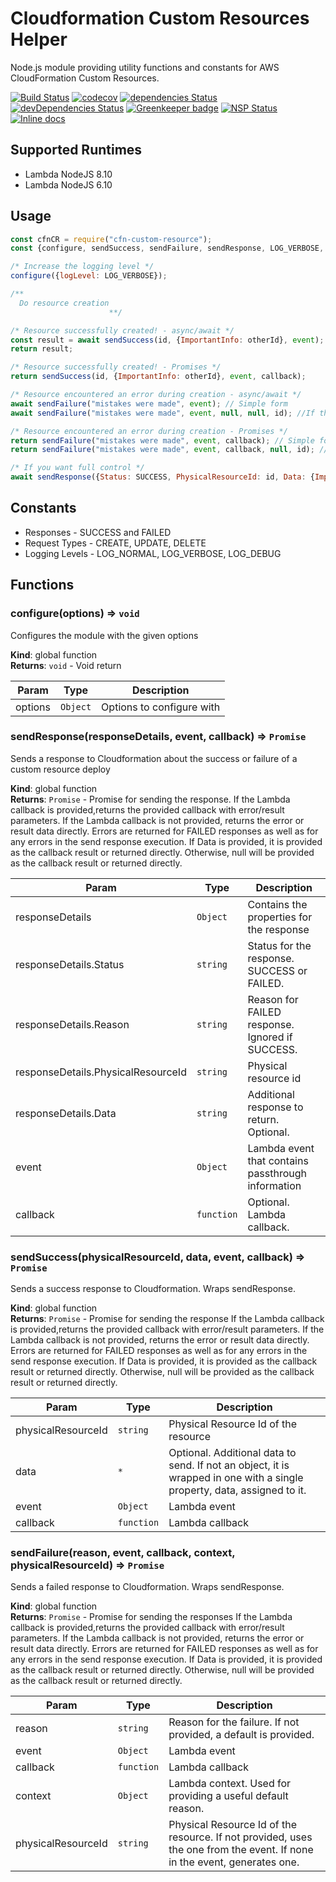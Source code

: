 # Cloudformation Custom Resources Helper

Node.js module providing utility functions and constants for AWS CloudFormation Custom Resources.

[![Build Status](https://travis-ci.org/zippadd/cfn-custom-resource.svg?branch=master)](https://travis-ci.org/zippadd/cfn-custom-resource)
[![codecov](https://codecov.io/gh/zippadd/cfn-custom-resource/branch/master/graph/badge.svg)](https://codecov.io/gh/zippadd/cfn-custom-resource)
[![dependencies Status](https://david-dm.org/zippadd/cfn-custom-resource/status.svg)](https://david-dm.org/zippadd/cfn-custom-resource)
[![devDependencies Status](https://david-dm.org/zippadd/cfn-custom-resource/dev-status.svg)](https://david-dm.org/zippadd/cfn-custom-resource?type=dev)
[![Greenkeeper badge](https://badges.greenkeeper.io/zippadd/cfn-custom-resource.svg)](https://greenkeeper.io/)
[![NSP Status](https://nodesecurity.io/orgs/zippadd/projects/2be330bc-260e-4e16-9128-896d9a5fb1b5/badge)](https://nodesecurity.io/orgs/zippadd/projects/2be330bc-260e-4e16-9128-896d9a5fb1b5)
[![Inline docs](http://inch-ci.org/github/zippadd/cfn-custom-resource.svg?branch=master)](http://inch-ci.org/github/zippadd/cfn-custom-resource)

## Supported Runtimes
* Lambda NodeJS 8.10
* Lambda NodeJS 6.10

## Usage
```javascript
const cfnCR = require("cfn-custom-resource");
const {configure, sendSuccess, sendFailure, sendResponse, LOG_VERBOSE, SUCCESS} = cfnCR;

/* Increase the logging level */
configure({logLevel: LOG_VERBOSE});

/**
  Do resource creation
                      **/

/* Resource successfully created! - async/await */
const result = await sendSuccess(id, {ImportantInfo: otherId}, event);
return result;

/* Resource successfully created! - Promises */
return sendSuccess(id, {ImportantInfo: otherId}, event, callback);

/* Resource encountered an error during creation - async/await */
await sendFailure("mistakes were made", event); // Simple form
await sendFailure("mistakes were made", event, null, null, id); //If there's a special resource id to pass

/* Resource encountered an error during creation - Promises */
return sendFailure("mistakes were made", event, callback); // Simple form
return sendFailure("mistakes were made", event, callback, null, id); //If there's a special resource id to pass

/* If you want full control */
await sendResponse({Status: SUCCESS, PhysicalResourceId: id, Data: {ImportantInfo: otherId}}, event);
```

## Constants
* Responses - SUCCESS and FAILED
* Request Types - CREATE, UPDATE, DELETE
* Logging Levels - LOG_NORMAL, LOG_VERBOSE, LOG_DEBUG

## Functions
<a name="configure"></a>

### configure(options) ⇒ <code>void</code>
Configures the module with the given options

**Kind**: global function  
**Returns**: <code>void</code> - Void return  

| Param | Type | Description |
| --- | --- | --- |
| options | <code>Object</code> | Options to configure with |

### sendResponse(responseDetails, event, callback) ⇒ <code>Promise</code>
Sends a response to Cloudformation about the success or failure of a custom resource deploy

**Kind**: global function  
**Returns**: <code>Promise</code> - Promise for sending the response.
                                                     If the Lambda callback is provided,returns the provided callback with
                                                     error/result parameters.
                                                     If the Lambda callback is not provided, returns the error or result data directly.
                                                     Errors are returned for FAILED responses as well as for any errors in the
                                                     send response execution.
                                                     If Data is provided, it is provided as the callback result or returned directly.
                                                     Otherwise, null will be provided as the callback result or returned directly.  

| Param | Type | Description |
| --- | --- | --- |
| responseDetails | <code>Object</code> | Contains the properties for the response |
| responseDetails.Status | <code>string</code> | Status for the response. SUCCESS or FAILED. |
| responseDetails.Reason | <code>string</code> | Reason for FAILED response. Ignored if SUCCESS. |
| responseDetails.PhysicalResourceId | <code>string</code> | Physical resource id |
| responseDetails.Data | <code>string</code> | Additional response to return. Optional. |
| event | <code>Object</code> | Lambda event that contains passthrough information |
| callback | <code>function</code> | Optional. Lambda callback. |

<a name="sendSuccess"></a>

### sendSuccess(physicalResourceId, data, event, callback) ⇒ <code>Promise</code>
Sends a success response to Cloudformation. Wraps sendResponse.

**Kind**: global function  
**Returns**: <code>Promise</code> - Promise for sending the response
                                       If the Lambda callback is provided,returns the provided callback with error/result parameters.
                                       If the Lambda callback is not provided, returns the error or result data directly.
                                       Errors are returned for FAILED responses as well as for any errors in the send response execution.
                                       If Data is provided, it is provided as the callback result or returned directly.
                                       Otherwise, null will be provided as the callback result or returned directly.  

| Param | Type | Description |
| --- | --- | --- |
| physicalResourceId | <code>string</code> | Physical Resource Id of the resource |
| data | <code>\*</code> | Optional. Additional data to send. If not                                        an object, it is wrapped in one with a                                        single property, data, assigned to it. |
| event | <code>Object</code> | Lambda event |
| callback | <code>function</code> | Lambda callback |

<a name="sendFailure"></a>

### sendFailure(reason, event, callback, context, physicalResourceId) ⇒ <code>Promise</code>
Sends a failed response to Cloudformation. Wraps sendResponse.

**Kind**: global function  
**Returns**: <code>Promise</code> - Promise for sending the responses
                             If the Lambda callback is provided,returns the provided callback with error/result parameters.
                             If the Lambda callback is not provided, returns the error or result data directly.
                             Errors are returned for FAILED responses as well as for any errors in the send response execution.
                             If Data is provided, it is provided as the callback result or returned directly.
                             Otherwise, null will be provided as the callback result or returned directly.  

| Param | Type | Description |
| --- | --- | --- |
| reason | <code>string</code> | Reason for the failure. If not provided, a default is provided. |
| event | <code>Object</code> | Lambda event |
| callback | <code>function</code> | Lambda callback |
| context | <code>Object</code> | Lambda context. Used for providing a useful default reason. |
| physicalResourceId | <code>string</code> | Physical Resource Id of the resource. If not provided,                              uses the one from the event. If none in the event, generates one.  

